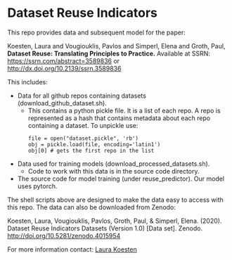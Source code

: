 # Dataset Reuse Indicators

This repo provides data and subsequent model for the paper: 

Koesten, Laura and Vougiouklis, Pavlos and Simperl, Elena and Groth, Paul, **Dataset Reuse: Translating Principles to Practice.** Available at SSRN: https://ssrn.com/abstract=3589836 or http://dx.doi.org/10.2139/ssrn.3589836

This includes:

* Data for all github repos containing datasets (download_github_dataset.sh).
    * This contains a python pickle file. It is a list of each repo. A repo is represented as a hash that contains metadata about each repo containing a dataset. To unpickle use:
        ```
        file = open("dataset.pickle", 'rb')
        obj = pickle.load(file, encoding='latin1')
        obj[0] # gets the first repo in the list
        ``` 
* Data used for training models (download_processed_datasets.sh).
    * Code to work with this data is in the source code directory.
* The source code for model training (under reuse_predictor). Our model uses pytorch.

The shell scripts above are designed to make the data easy to access with this repo. The data can also be downloaded from Zenodo:

Koesten, Laura, Vougiouklis, Pavlos, Groth, Paul, & Simperl, Elena. (2020). Dataset Reuse Indicators Datasets (Version 1.0) [Data set]. Zenodo. http://doi.org/10.5281/zenodo.4015954

For more information contact: [Laura Koesten](https://laurakoesten.github.io)
